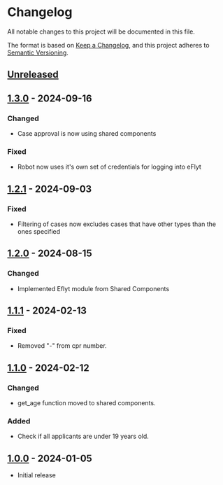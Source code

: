 # Changelog

All notable changes to this project will be documented in this file.

The format is based on [Keep a Changelog](https://keepachangelog.com/en/1.0.0/),
and this project adheres to [Semantic Versioning](https://semver.org/spec/v2.0.0.html).

## [Unreleased]

## [1.3.0] - 2024-09-16

### Changed

- Case approval is now using shared components

### Fixed

- Robot now uses it's own set of credentials for logging into eFlyt

## [1.2.1] - 2024-09-03

### Fixed

- Filtering of cases now excludes cases that have other types than the ones specified

## [1.2.0] - 2024-08-15

### Changed

 - Implemented Eflyt module from Shared Components

## [1.1.1] - 2024-02-13

### Fixed

- Removed "-" from cpr number.

## [1.1.0] - 2024-02-12

### Changed

- get_age function moved to shared components.

### Added

- Check if all applicants are under 19 years old.

## [1.0.0] - 2024-01-05

- Initial release

[Unreleased]: https://github.com/itk-dev-rpa/ITK-dev-shared-components/compare/1.3.0...HEAD
[1.3.0]: https://github.com/itk-dev-rpa/Eflyt-gokendelse-af-logivaertsflytninger/releases/tag/1.3.0
[1.2.1]: https://github.com/itk-dev-rpa/Eflyt-gokendelse-af-logivaertsflytninger/releases/tag/1.2.1
[1.2.0]: https://github.com/itk-dev-rpa/Eflyt-gokendelse-af-logivaertsflytninger/releases/tag/1.2.0
[1.1.1]: https://github.com/itk-dev-rpa/Eflyt-gokendelse-af-logivaertsflytninger/releases/tag/1.1.1
[1.1.0]: https://github.com/itk-dev-rpa/Eflyt-gokendelse-af-logivaertsflytninger/releases/tag/1.1.0
[1.0.0]: https://github.com/itk-dev-rpa/Eflyt-gokendelse-af-logivaertsflytninger/releases/tag/1.0.0
